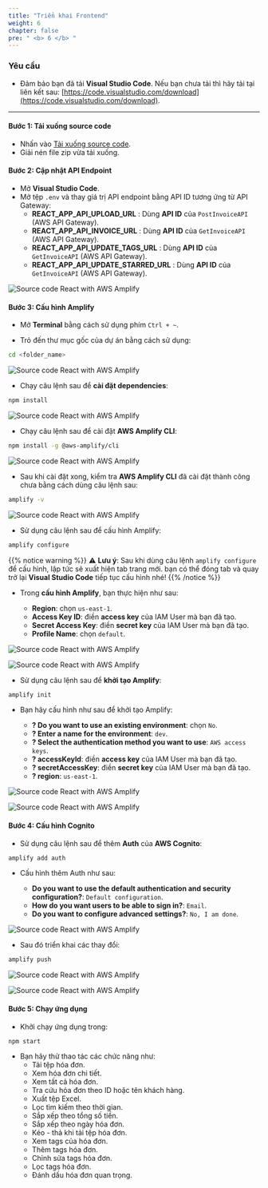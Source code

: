 ```yaml
---
title: "Triển khai Frontend"
weight: 6
chapter: false
pre: " <b> 6 </b> "
---
```


### Yêu cầu

-   Đảm bảo bạn đã tải **Visual Studio Code**. Nếu bạn chưa tải thì hãy tải tại liên kết sau: [https://code.visualstudio.com/download](https://code.visualstudio.com/download).

---

#### Bước 1: Tải xuống source code

-   Nhấn vào [Tải xuống source code](https://drive.google.com/uc?export=download&id=1pbOd59G4p2Z0K4T2nTDBZAqTRO1Ghksi).
-   Giải nén file zip vừa tải xuống.

#### Bước 2: Cập nhật API Endpoint

-   Mở **Visual Studio Code**.
-   Mở tệp `.env` và thay giá trị API endpoint bằng API ID tương ứng từ API Gateway:
    -   **REACT_APP_API_UPLOAD_URL** : Dùng **API ID** của `PostInvoiceAPI` (AWS API Gateway).
    -   **REACT_APP_API_INVOICE_URL** : Dùng **API ID** của `GetInvoiceAPI` (AWS API Gateway).
    -   **REACT_APP_API_UPDATE_TAGS_URL** : Dùng **API ID** của `GetInvoiceAPI` (AWS API Gateway).
    -   **REACT_APP_API_UPDATE_STARRED_URL** : Dùng **API ID** của `GetInvoiceAPI` (AWS API Gateway).

![Source code React with AWS Amplify](/images/6/6.1/Screenshot_1.png)

#### Bước 3: Cấu hình Amplify

-   Mở **Terminal** bằng cách sử dụng phím `Ctrl + ~`.

-   Trỏ đến thư mục gốc của dự án bằng cách sử dụng:

```bash
cd <folder_name>
```

![Source code React with AWS Amplify](/images/6/6.1/Screenshot_2.png)

-   Chạy câu lệnh sau để **cài đặt dependencies**:

```bash
npm install
```

![Source code React with AWS Amplify](/images/6/6.1/Screenshot_3.png)

-   Chạy câu lệnh sau để cài đặt **AWS Amplify CLI**:

```bash
npm install -g @aws-amplify/cli
```

![Source code React with AWS Amplify](/images/6/6.1/Screenshot_4.png)

-   Sau khi cài đặt xong, kiểm tra **AWS Amplify CLI** đã cài đặt thành công chưa bằng cách dùng câu lệnh sau:

```bash
amplify -v
```

![Source code React with AWS Amplify](/images/6/6.1/Screenshot_5.png)

-   Sử dụng câu lệnh sau để cấu hình Amplify:

```bash
amplify configure
```

{{% notice warning %}}
⚠️ **Lưu ý**: Sau khi dùng câu lệnh `amplify configure` để cấu hình, lập tức sẽ xuất hiện tab trang mới. bạn có thể đóng tab và quay trở lại **Visual Studio Code** tiếp tục cấu hình nhé!
{{% /notice %}}

-   Trong **cấu hình Amplify**, bạn thực hiện như sau:

    -   **Region**: chọn `us-east-1`.
    -   **Access Key ID**: điền **access key** của IAM User mà bạn đã tạo.
    -   **Secret Access Key**: điền **secret key** của IAM User mà bạn đã tạo.
    -   **Profile Name**: chọn `default`.

![Source code React with AWS Amplify](/images/6/6.1/Screenshot_6.png)

![Source code React with AWS Amplify](/images/6/6.1/Screenshot_7.png)

-   Sử dụng câu lệnh sau để **khởi tạo Amplify**:

```bash
amplify init
```

-   Bạn hãy cấu hình như sau để khởi tạo Amplify:

    -   **? Do you want to use an existing environment**: chọn `No`.
    -   **? Enter a name for the environment**: `dev`.
    -   **? Select the authentication method you want to use**: `AWS access keys`.
    -   **? accessKeyId**: điền **access key** của IAM User mà bạn đã tạo.
    -   **? secretAccessKey**: điền **secret key** của IAM User mà bạn đã tạo.
    -   **? region**: `us-east-1`.

![Source code React with AWS Amplify](/images/6/6.1/Screenshot_8.png)

![Source code React with AWS Amplify](/images/6/6.1/Screenshot_9.png)

#### Bước 4: Cấu hình Cognito

-   Sử dụng câu lệnh sau để thêm **Auth** của **AWS Cognito**:

```bash
amplify add auth
```

-   Cấu hình thêm Auth như sau:

    -   **Do you want to use the default authentication and security configuration?**: `Default configuration`.
    -   **How do you want users to be able to sign in?**: `Email`.
    -   **Do you want to configure advanced settings?**: `No, I am done`.

![Source code React with AWS Amplify](/images/6/6.1/Screenshot_10.png)

-   Sau đó triển khai các thay đổi:

```bash
amplify push
```

![Source code React with AWS Amplify](/images/6/6.1/Screenshot_11.png)

![Source code React with AWS Amplify](/images/6/6.1/Screenshot_12.png)

#### Bước 5: Chạy ứng dụng

-   Khởi chạy ứng dụng trong:

```bash
npm start
```

-   Bạn hãy thử thao tác các chức năng như:
    -   Tải tệp hóa đơn.
    -   Xem hóa đơn chi tiết.
    -   Xem tất cả hóa đơn.
    -   Tra cứu hóa đơn theo ID hoặc tên khách hàng.
    -   Xuất tệp Excel.
    -   Lọc tìm kiếm theo thời gian.
    -   Sắp xếp theo tổng số tiền.
    -   Sắp xếp theo ngày hóa đơn.
    -   Kéo - thả khi tải tệp hóa đơn.
    -   Xem tags của hóa đơn.
    -   Thêm tags hóa đơn.
    -   Chỉnh sửa tags hóa đơn.
    -   Lọc tags hóa đơn.
    -   Đánh dấu hóa đơn quan trọng.
